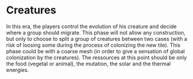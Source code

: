 # Creatures

In this era, the players control the evolution of his creature and decide where a group should migrate. This phase will not allow any construction, but only to choose to split a group of creatures between two cases (with a risk of loosing some during the process of colonizing the new tile). This phase could be with a coarse mesh (in order to give a sensation of global colonization by the creatures).
The ressources at this point should be only the food (vegetal or animal), the mutation, the solar and the thermal energies.
